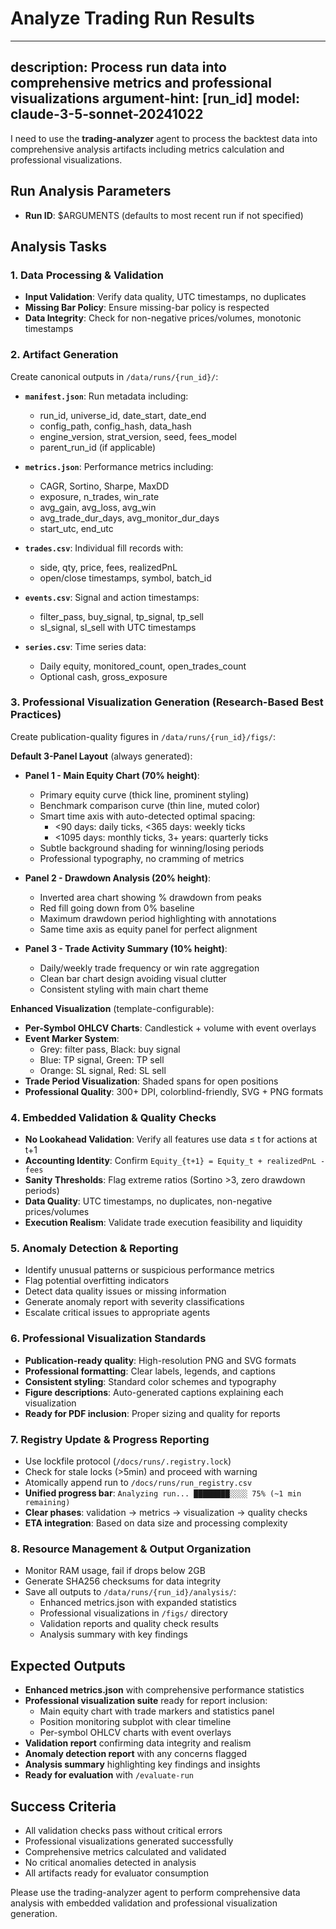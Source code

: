 # Analyze Trading Run Results

---
description: Process run data into comprehensive metrics and professional visualizations
argument-hint: [run_id]
model: claude-3-5-sonnet-20241022
---

I need to use the **trading-analyzer** agent to process the backtest data into comprehensive analysis artifacts including metrics calculation and professional visualizations.

## Run Analysis Parameters
- **Run ID**: $ARGUMENTS (defaults to most recent run if not specified)

## Analysis Tasks

### 1. Data Processing & Validation
- **Input Validation**: Verify data quality, UTC timestamps, no duplicates
- **Missing Bar Policy**: Ensure missing-bar policy is respected
- **Data Integrity**: Check for non-negative prices/volumes, monotonic timestamps

### 2. Artifact Generation
Create canonical outputs in `/data/runs/{run_id}/`:

- **`manifest.json`**: Run metadata including:
  - run_id, universe_id, date_start, date_end
  - config_path, config_hash, data_hash
  - engine_version, strat_version, seed, fees_model
  - parent_run_id (if applicable)

- **`metrics.json`**: Performance metrics including:
  - CAGR, Sortino, Sharpe, MaxDD
  - exposure, n_trades, win_rate
  - avg_gain, avg_loss, avg_win
  - avg_trade_dur_days, avg_monitor_dur_days
  - start_utc, end_utc

- **`trades.csv`**: Individual fill records with:
  - side, qty, price, fees, realizedPnL
  - open/close timestamps, symbol, batch_id

- **`events.csv`**: Signal and action timestamps:
  - filter_pass, buy_signal, tp_signal, tp_sell
  - sl_signal, sl_sell with UTC timestamps

- **`series.csv`**: Time series data:
  - Daily equity, monitored_count, open_trades_count
  - Optional cash, gross_exposure

### 3. Professional Visualization Generation (Research-Based Best Practices)
Create publication-quality figures in `/data/runs/{run_id}/figs/`:

**Default 3-Panel Layout** (always generated):
- **Panel 1 - Main Equity Chart (70% height)**:
  - Primary equity curve (thick line, prominent styling)
  - Benchmark comparison curve (thin line, muted color)
  - Smart time axis with auto-detected optimal spacing:
    - <90 days: daily ticks, <365 days: weekly ticks
    - <1095 days: monthly ticks, 3+ years: quarterly ticks
  - Subtle background shading for winning/losing periods
  - Professional typography, no cramming of metrics

- **Panel 2 - Drawdown Analysis (20% height)**:
  - Inverted area chart showing % drawdown from peaks
  - Red fill going down from 0% baseline
  - Maximum drawdown period highlighting with annotations
  - Same time axis as equity panel for perfect alignment

- **Panel 3 - Trade Activity Summary (10% height)**:
  - Daily/weekly trade frequency or win rate aggregation
  - Clean bar chart design avoiding visual clutter
  - Consistent styling with main chart theme

**Enhanced Visualization** (template-configurable):
- **Per-Symbol OHLCV Charts**: Candlestick + volume with event overlays
- **Event Marker System**: 
  - Grey: filter pass, Black: buy signal
  - Blue: TP signal, Green: TP sell
  - Orange: SL signal, Red: SL sell
- **Trade Period Visualization**: Shaded spans for open positions
- **Professional Quality**: 300+ DPI, colorblind-friendly, SVG + PNG formats

### 4. **Embedded Validation & Quality Checks**
- **No Lookahead Validation**: Verify all features use data ≤ t for actions at t+1
- **Accounting Identity**: Confirm `Equity_{t+1} = Equity_t + realizedPnL - fees`
- **Sanity Thresholds**: Flag extreme ratios (Sortino >3, zero drawdown periods)
- **Data Quality**: UTC timestamps, no duplicates, non-negative prices/volumes
- **Execution Realism**: Validate trade execution feasibility and liquidity

### 5. **Anomaly Detection & Reporting**
- Identify unusual patterns or suspicious performance metrics
- Flag potential overfitting indicators
- Detect data quality issues or missing information
- Generate anomaly report with severity classifications
- Escalate critical issues to appropriate agents

### 6. **Professional Visualization Standards**
- **Publication-ready quality**: High-resolution PNG and SVG formats
- **Professional formatting**: Clear labels, legends, and captions
- **Consistent styling**: Standard color schemes and typography
- **Figure descriptions**: Auto-generated captions explaining each visualization
- **Ready for PDF inclusion**: Proper sizing and quality for reports

### 7. **Registry Update & Progress Reporting**
- Use lockfile protocol (`/docs/runs/.registry.lock`)
- Check for stale locks (>5min) and proceed with warning
- Atomically append run to `/docs/runs/run_registry.csv`
- **Unified progress bar**: `Analyzing run... ████████░░░░ 75% (~1 min remaining)`
- **Clear phases**: validation → metrics → visualization → quality checks
- **ETA integration**: Based on data size and processing complexity

### 8. **Resource Management & Output Organization**
- Monitor RAM usage, fail if drops below 2GB
- Generate SHA256 checksums for data integrity
- Save all outputs to `/data/runs/{run_id}/analysis/`:
  - Enhanced metrics.json with expanded statistics
  - Professional visualizations in `/figs/` directory
  - Validation reports and quality check results
  - Analysis summary with key findings

## Expected Outputs
- **Enhanced metrics.json** with comprehensive performance statistics
- **Professional visualization suite** ready for report inclusion:
  - Main equity chart with trade markers and statistics panel
  - Position monitoring subplot with clear timeline
  - Per-symbol OHLCV charts with event overlays
- **Validation report** confirming data integrity and realism
- **Anomaly detection report** with any concerns flagged
- **Analysis summary** highlighting key findings and insights
- **Ready for evaluation** with `/evaluate-run`

## Success Criteria
- All validation checks pass without critical errors
- Professional visualizations generated successfully
- Comprehensive metrics calculated and validated
- No critical anomalies detected in analysis
- All artifacts ready for evaluator consumption

Please use the trading-analyzer agent to perform comprehensive data analysis with embedded validation and professional visualization generation.